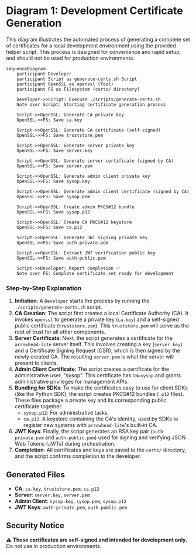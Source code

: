 # Diagram 1: Development Certificate Generation

This diagram illustrates the automated process of generating a complete set of certificates for a local development environment using the provided helper script. This process is designed for convenience and rapid setup, and should not be used for production environments.

```mermaid
sequenceDiagram
    participant Developer
    participant Script as generate-certs.sh Script
    participant OpenSSL as openssl (Tool)
    participant FS as Filesystem (certs/ directory)

    Developer->>Script: Execute ./scripts/generate-certs.sh
    Note over Script: Starting certificate generation process
    
    Script->>OpenSSL: Generate CA private key
    OpenSSL->>FS: Save ca.key
    
    Script->>OpenSSL: Generate CA certificate (self-signed)
    OpenSSL->>FS: Save truststore.pem
    
    Script->>OpenSSL: Generate server private key
    OpenSSL->>FS: Save server.key
    
    Script->>OpenSSL: Generate server certificate (signed by CA)
    OpenSSL->>FS: Save server.pem
    
    Script->>OpenSSL: Generate admin client private key
    OpenSSL->>FS: Save sysop.key
    
    Script->>OpenSSL: Generate admin client certificate (signed by CA)
    OpenSSL->>FS: Save sysop.pem
    
    Script->>OpenSSL: Create admin PKCS#12 bundle
    OpenSSL->>FS: Save sysop.p12
    
    Script->>OpenSSL: Create CA PKCS#12 keystore
    OpenSSL->>FS: Save ca.p12
    
    Script->>OpenSSL: Generate JWT signing private key
    OpenSSL->>FS: Save auth-private.pem
    
    Script->>OpenSSL: Extract JWT verification public key
    OpenSSL->>FS: Save auth-public.pem
    
    Script->>Developer: Report completion ✅
    Note over FS: Complete certificate set ready for development
```

### Step-by-Step Explanation

1. **Initiation**: A `Developer` starts the process by running the `./scripts/generate-certs.sh` script.
2. **CA Creation**: The script first creates a local Certificate Authority (CA). It invokes `openssl` to generate a private key (`ca.key`) and a self-signed public certificate (`truststore.pem`). This `truststore.pem` will serve as the root of trust for all other components.
3. **Server Certificate**: Next, the script generates a certificate for the `arrowhead-lite` server itself. This involves creating a key (`server.key`) and a Certificate Signing Request (CSR), which is then signed by the newly created CA. The resulting `server.pem` is what the server will present to clients.
4. **Admin Client Certificate**: The script creates a certificate for the administrative user, "sysop". This certificate has `CN=sysop` and grants administrative privileges for management APIs.
5. **Bundling for SDKs**: To make the certificates easy to use for client SDKs (like the Python SDK), the script creates PKCS#12 bundles (`.p12` files). These files package a private key and its corresponding public certificate together.
   - `sysop.p12`: For administrative tasks.
   - `ca.p12`: A keystore containing the CA's identity, used by SDKs to register new systems with `arrowhead-lite`'s built-in CA.
6. **JWT Keys**: Finally, the script generates an RSA key pair (`auth-private.pem` and `auth-public.pem`) used for signing and verifying JSON Web Tokens (JWTs) during orchestration.
7. **Completion**: All certificates and keys are saved to the `certs/` directory, and the script confirms completion to the developer.

## Generated Files

- **CA**: `ca.key`, `truststore.pem`, `ca.p12`
- **Server**: `server.key`, `server.pem`
- **Admin Client**: `sysop.key`, `sysop.pem`, `sysop.p12`
- **JWT Keys**: `auth-private.pem`, `auth-public.pem`

## Security Notice

⚠️ **These certificates are self-signed and intended for development only.** Do not use in production environments.